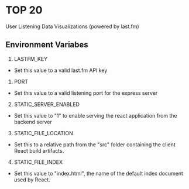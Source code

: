 # TOP 20

User Listening Data Visualizations (powered by last.fm)

## Environment Variabes

1. LASTFM_KEY

- Set this value to a valid last.fm API key

1. PORT

- Set this value to a valid listening port for the express server

2. STATIC_SERVER_ENABLED

- Set this value to "1" to enable serving the react application from the backend server

3. STATIC_FILE_LOCATION

- Set this to a relative path from the "src" folder containing the client React build artifacts.

4. STATIC_FILE_INDEX

- Set this value to "index.html", the name of the default index document used by React.
